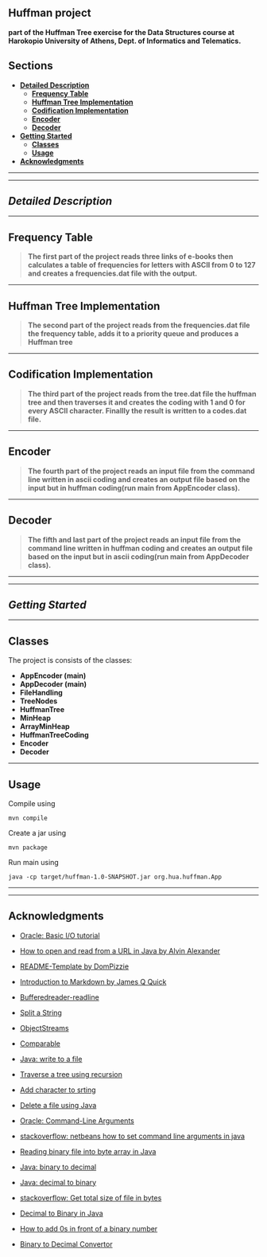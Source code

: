 ## **Huffman** project
**part of the Huffman Tree exercise for the Data Structures course at Harokopio University of Athens, Dept. of Informatics and Telematics.**

## Sections
- [**Detailed Description**](#detailed-description)
    - [**Frequency Table**](#frequency-table)
    - [**Huffman Tree Implementation**](#huffman-tree-implementation)
    - [**Codification Implementation**](#codification-implementation)
    - [**Encoder**](#encoder)
    - [**Decoder**](#decoder)
- [**Getting Started**](#getting-started)
    - [**Classes**](#classes)
    - [**Usage**](#usage)
- [**Acknowledgments**](#acknowledgments)

---
---

## *Detailed Description*

---

## Frequency Table

> **The first part of the project reads three links of e-books then calculates a table of frequencies for letters with ASCII from 0 to 127 and creates a frequencies.dat file with the output.**

---

## Huffman Tree Implementation

> **The second part of the project reads from the frequencies.dat file the frequency table, adds it to a priority queue and produces a Huffman tree**

---

## Codification Implementation

> **The third part of the project reads from the tree.dat file the huffman tree and then traverses it and creates the coding with 1 and 0 for every ASCII character. Finallly the result is written to a codes.dat file.**

---

## Encoder

> **The fourth part of the project reads an input file from the command line written in ascii coding and creates an output file based on the input but in huffman coding(run main from AppEncoder class).**

---

## Decoder

> **The fifth and last part of the project reads an input file from the command line written in huffman coding and creates an output file based on the input but in ascii coding(run main from AppDecoder class).**

---
---

## *Getting Started*

---

## Classes

The project is consists of the classes:

- **AppEncoder (main)**
- **AppDecoder (main)**
- **FileHandling**
- **TreeNodes**
- **HuffmanTree**
- **MinHeap**
- **ArrayMinHeap**
- **HuffmanTreeCoding**
- **Encoder**
- **Decoder**

---

## Usage

Compile using

    mvn compile

Create a jar using

    mvn package

Run main using

    java -cp target/huffman-1.0-SNAPSHOT.jar org.hua.huffman.App



---
---


## Acknowledgments
- [Oracle: Basic I/O tutorial](https://docs.oracle.com/javase/tutorial/essential/io/index.html)
- [How to open and read from a URL in Java by Alvin Alexander](https://alvinalexander.com/blog/post/java/how-open-read-url-java-url-class-example-code/)
- [README-Template by DomPizzie](https://gist.github.com/DomPizzie/7a5ff55ffa9081f2de27c315f5018afc)
- [Introduction to Markdown by James Q Quick](https://www.youtube.com/watch?v=pTCROLZLhDM)
- [Bufferedreader-readline](https://www.tutorialspoint.com/java/io/bufferedreader_readline.html)
- [Split a String](https://www.guru99.com/how-to-split-a-string-in-java.html)
- [ObjectStreams](https://docs.oracle.com/javase/tutorial/essential/io/objectstreams.html)
- [Comparable](https://docs.oracle.com/javase/8/docs/api/java/lang/Comparable.html)

- [Java: write to a file](https://www.baeldung.com/java-write-to-file)
- [Traverse a tree using recursion](https://www.geeksforgeeks.org/dfs-traversal-of-a-tree-using-recursion/)
- [Add character to srting](https://java2blog.com/add-character-to-string-java/)
- [Delete a file using Java](https://www.geeksforgeeks.org/delete-file-using-java/)
- [Oracle: Command-Line Arguments](https://docs.oracle.com/javase/tutorial/essential/environment/cmdLineArgs.html)
- [stackoverflow: netbeans how to set command line arguments in java](https://stackoverflow.com/questions/9168759/netbeans-how-to-set-command-line-arguments-in-java)
- [Reading binary file into byte array in Java](https://www.roseindia.net/java/javafile/java-read-binary-file-into-byte-array.shtml)
- [Java: binary to decimal](https://www.javatpoint.com/java-binary-to-decimal)
- [Java: decimal to binary](https://www.javatpoint.com/java-int-to-string)
- [stackoverflow: Get total size of file in bytes](https://stackoverflow.com/questions/14478968/get-total-size-of-file-in-bytes)
- [Decimal to Binary in Java](https://www.javatpoint.com/java-decimal-to-binary)
- [How to add 0s in front of a binary number](https://stackoverflow.com/questions/22539995/how-to-add-0s-in-front-of-a-binary-number)
- [Binary to Decimal Convertor](https://www.rapidtables.com/convert/number/binary-to-decimal.html)